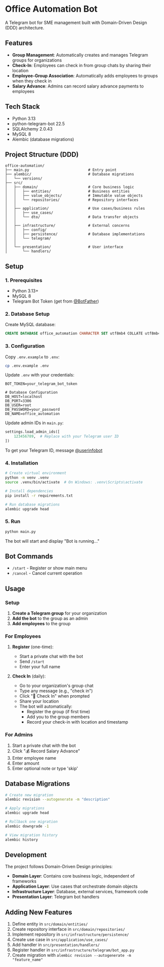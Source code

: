 # Office Automation Bot

A Telegram bot for SME management built with Domain-Driven Design (DDD) architecture.

## Features

- **Group Management**: Automatically creates and manages Telegram groups for organizations
- **Check-In**: Employees can check in from group chats by sharing their location
- **Employee-Group Association**: Automatically adds employees to groups when they check in
- **Salary Advance**: Admins can record salary advance payments to employees

## Tech Stack

- Python 3.13
- python-telegram-bot 22.5
- SQLAlchemy 2.0.43
- MySQL 8
- Alembic (database migrations)

## Project Structure (DDD)

```
office-automation/
├── main.py                           # Entry point
├── alembic/                          # Database migrations
│   └── versions/
├── src/
│   ├── domain/                       # Core business logic
│   │   ├── entities/                 # Business entities
│   │   ├── value_objects/            # Immutable value objects
│   │   └── repositories/             # Repository interfaces
│   │
│   ├── application/                  # Use cases/business rules
│   │   ├── use_cases/
│   │   └── dto/                      # Data transfer objects
│   │
│   ├── infrastructure/               # External concerns
│   │   ├── config/
│   │   ├── persistence/              # Database implementations
│   │   └── telegram/
│   │
│   └── presentation/                 # User interface
│       └── handlers/
```

## Setup

### 1. Prerequisites

- Python 3.13+
- MySQL 8
- Telegram Bot Token (get from [@BotFather](https://t.me/botfather))

### 2. Database Setup

Create MySQL database:

```sql
CREATE DATABASE office_automation CHARACTER SET utf8mb4 COLLATE utf8mb4_unicode_ci;
```

### 3. Configuration

Copy `.env.example` to `.env`:

```bash
cp .env.example .env
```

Update `.env` with your credentials:

```env
BOT_TOKEN=your_telegram_bot_token

# Database Configuration
DB_HOST=localhost
DB_PORT=3306
DB_USER=root
DB_PASSWORD=your_password
DB_NAME=office_automation
```

Update admin IDs in `main.py`:

```python
settings.load_admin_ids([
    123456789,  # Replace with your Telegram user ID
])
```

To get your Telegram ID, message [@userinfobot](https://t.me/userinfobot)

### 4. Installation

```bash
# Create virtual environment
python -m venv .venv
source .venv/bin/activate  # On Windows: .venv\Scripts\activate

# Install dependencies
pip install -r requirements.txt

# Run database migrations
alembic upgrade head
```

### 5. Run

```bash
python main.py
```

The bot will start and display "Bot is running..."

## Bot Commands

- `/start` - Register or show main menu
- `/cancel` - Cancel current operation

## Usage

### Setup

1. **Create a Telegram group** for your organization
2. **Add the bot** to the group as an admin
3. **Add employees** to the group

### For Employees

1. **Register** (one-time):
   - Start a private chat with the bot
   - Send `/start`
   - Enter your full name

2. **Check In** (daily):
   - Go to your organization's group chat
   - Type any message (e.g., "check in")
   - Click "📍 Check In" when prompted
   - Share your location
   - The bot will automatically:
     - Register the group (if first time)
     - Add you to the group members
     - Record your check-in with location and timestamp

### For Admins

1. Start a private chat with the bot
2. Click "💰 Record Salary Advance"
3. Enter employee name
4. Enter amount
5. Enter optional note or type 'skip'

## Database Migrations

```bash
# Create new migration
alembic revision --autogenerate -m "description"

# Apply migrations
alembic upgrade head

# Rollback one migration
alembic downgrade -1

# View migration history
alembic history
```

## Development

The project follows Domain-Driven Design principles:

- **Domain Layer**: Contains core business logic, independent of frameworks
- **Application Layer**: Use cases that orchestrate domain objects
- **Infrastructure Layer**: Database, external services, framework code
- **Presentation Layer**: Telegram bot handlers

## Adding New Features

1. Define entity in `src/domain/entities/`
2. Create repository interface in `src/domain/repositories/`
3. Implement repository in `src/infrastructure/persistence/`
4. Create use case in `src/application/use_cases/`
5. Add handler in `src/presentation/handlers/`
6. Register handler in `src/infrastructure/telegram/bot_app.py`
7. Create migration with `alembic revision --autogenerate -m "feature_name"`
